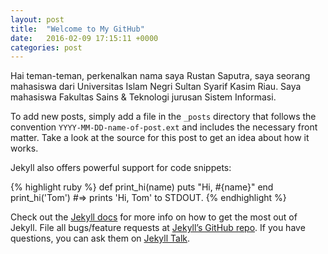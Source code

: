```yaml
---
layout: post
title:  "Welcome to My GitHub"
date:   2016-02-09 17:15:11 +0000
categories: post
---
```

Hai teman-teman, perkenalkan nama saya Rustan Saputra, saya seorang mahasiswa dari Universitas Islam Negri Sultan Syarif Kasim Riau. Saya mahasiswa Fakultas Sains & Teknologi jurusan Sistem Informasi.

To add new posts, simply add a file in the `_posts` directory that follows the convention `YYYY-MM-DD-name-of-post.ext` and includes the necessary front matter. Take a look at the source for this post to get an idea about how it works.

Jekyll also offers powerful support for code snippets:

{% highlight ruby %}
def print_hi(name)
  puts "Hi, #{name}"
end
print_hi('Tom')
#=> prints 'Hi, Tom' to STDOUT.
{% endhighlight %}

Check out the [Jekyll docs][jekyll-docs] for more info on how to get the most out of Jekyll. File all bugs/feature requests at [Jekyll’s GitHub repo][jekyll-gh]. If you have questions, you can ask them on [Jekyll Talk][jekyll-talk].

[jekyll-docs]: http://jekyllrb.com/docs/home
[jekyll-gh]:   https://github.com/jekyll/jekyll
[jekyll-talk]: https://talk.jekyllrb.com/
